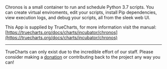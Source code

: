 Chronos is a small container to run and schedule Python 3.7 scripts. You can create virtual enviroments, edit your scripts, install Pip dependencies, view execution logs, and debug your scripts, all from the sleek web UI.


This App is supplied by TrueCharts, for more information visit the manual: [https://truecharts.org/docs/charts/incubator/chronos](https://truecharts.org/docs/charts/incubator/chronos)

---

TrueCharts can only exist due to the incredible effort of our staff.
Please consider making a [donation](https://truecharts.org/docs/about/sponsor) or contributing back to the project any way you can!
